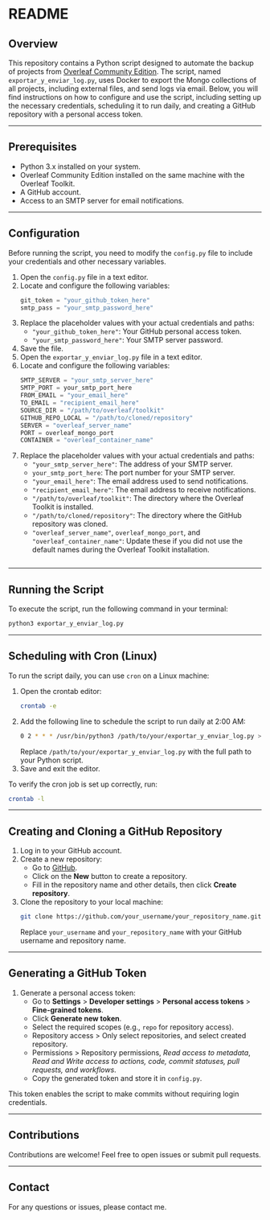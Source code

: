 # README

## Overview

This repository contains a Python script designed to automate the backup of projects from [Overleaf Community Edition](https://github.com/overleaf/). The script, named `exportar_y_enviar_log.py`, uses Docker to export the Mongo collections of all projects, including external files, and send logs via email. Below, you will find instructions on how to configure and use the script, including setting up the necessary credentials, scheduling it to run daily, and creating a GitHub repository with a personal access token.

---

## Prerequisites

- Python 3.x installed on your system.
- Overleaf Community Edition installed on the same machine with the Overleaf Toolkit.
- A GitHub account.
- Access to an SMTP server for email notifications.

---

## Configuration

Before running the script, you need to modify the `config.py` file to include your credentials and other necessary variables.

1. Open the `config.py` file in a text editor.
2. Locate and configure the following variables:
    ```python
    git_token = "your_github_token_here"
    smtp_pass = "your_smtp_password_here"
    ```
3. Replace the placeholder values with your actual credentials and paths:
    - `"your_github_token_here"`: Your GitHub personal access token.
    - `"your_smtp_password_here"`: Your SMTP server password.
4. Save the file.
5. Open the `exportar_y_enviar_log.py` file in a text editor.
6. Locate and configure the following variables:
    ```python
    SMTP_SERVER = "your_smtp_server_here"
    SMTP_PORT = your_smtp_port_here
    FROM_EMAIL = "your_email_here"
    TO_EMAIL = "recipient_email_here"
    SOURCE_DIR = "/path/to/overleaf/toolkit"
    GITHUB_REPO_LOCAL = "/path/to/cloned/repository"
    SERVER = "overleaf_server_name"
    PORT = overleaf_mongo_port
    CONTAINER = "overleaf_container_name"
7. Replace the placeholder values with your actual credentials and paths:
    - `"your_smtp_server_here"`: The address of your SMTP server.
    - `your_smtp_port_here`: The port number for your SMTP server.
    - `"your_email_here"`: The email address used to send notifications.
    - `"recipient_email_here"`: The email address to receive notifications.
    - `"/path/to/overleaf/toolkit"`: The directory where the Overleaf Toolkit is installed.
    - `"/path/to/cloned/repository"`: The directory where the GitHub repository was cloned.
    - `"overleaf_server_name"`, `overleaf_mongo_port`, and `"overleaf_container_name"`: Update these if you did not use the default names during the Overleaf Toolkit installation.
    ```
---

## Running the Script

To execute the script, run the following command in your terminal:
```bash
python3 exportar_y_enviar_log.py
```

---

## Scheduling with Cron (Linux)

To run the script daily, you can use `cron` on a Linux machine:

1. Open the crontab editor:
    ```bash
    crontab -e
    ```
2. Add the following line to schedule the script to run daily at 2:00 AM:
    ```bash
    0 2 * * * /usr/bin/python3 /path/to/your/exportar_y_enviar_log.py >/dev/null 2>&1
    ```
    Replace `/path/to/your/exportar_y_enviar_log.py` with the full path to your Python script.
3. Save and exit the editor.

To verify the cron job is set up correctly, run:
```bash
crontab -l
```

---

## Creating and Cloning a GitHub Repository

1. Log in to your GitHub account.
2. Create a new repository:
    - Go to [GitHub](https://github.com).
    - Click on the **New** button to create a repository.
    - Fill in the repository name and other details, then click **Create repository**.
3. Clone the repository to your local machine:
    ```bash
    git clone https://github.com/your_username/your_repository_name.git
    ```
    Replace `your_username` and `your_repository_name` with your GitHub username and repository name.

---

## Generating a GitHub Token

1. Generate a personal access token:
    - Go to **Settings** > **Developer settings** > **Personal access tokens** > **Fine-grained tokens**.
    - Click **Generate new token**.
    - Select the required scopes (e.g., `repo` for repository access).
    - Repository access > Only select repositories, and select created repository.
    - Permissions > Repository permissions, *Read access to metadata*, *Read and Write access to actions, code, commit statuses, pull requests, and workflows*.
    - Copy the generated token and store it in `config.py`.

This token enables the script to make commits without requiring login credentials.

---

## Contributions

Contributions are welcome! Feel free to open issues or submit pull requests.

---

## Contact

For any questions or issues, please contact me.

